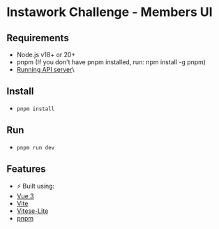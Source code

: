 # Instawork Challenge - Members UI

## Requirements

- Node.js v18+ or 20+
- pnpm (If you don't have pnpm installed, run: npm install -g pnpm)
- [Running API server](https://github.com/juanc27/instawork-challenge-api)\

## Install

- `pnpm install`

## Run

- `pnpm run dev`

## Features

- ⚡️ Built using:
- [Vue 3](https://github.com/vuejs/core)
- [Vite](https://github.com/vitejs/vite)
- [Vitese-Lite](https://github.com/antfu-collective/vitesse-lite/)
- [pnpm](https://pnpm.io/)
